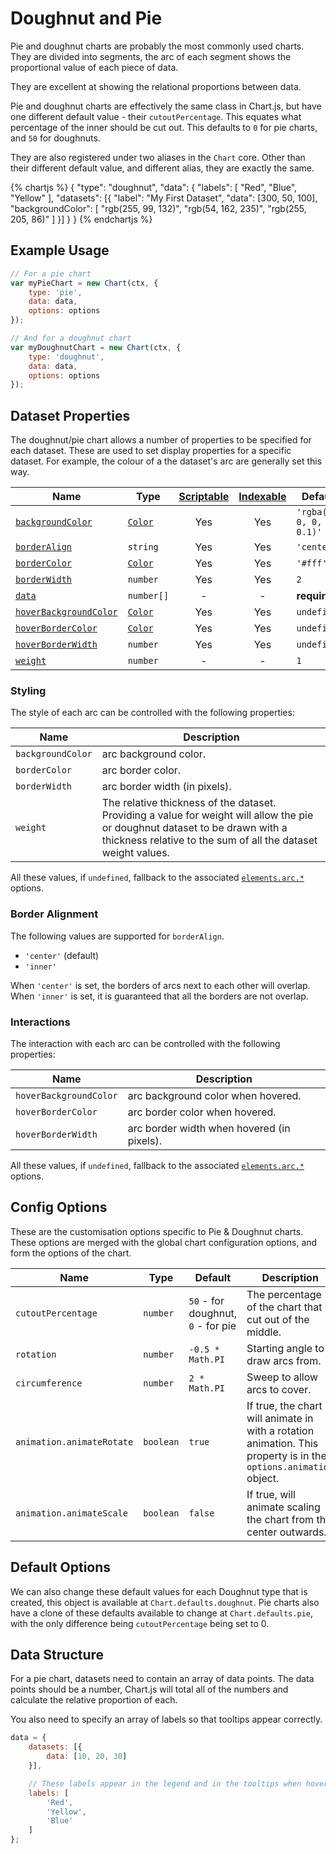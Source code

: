 # Doughnut and Pie
Pie and doughnut charts are probably the most commonly used charts. They are divided into segments, the arc of each segment shows the proportional value of each piece of data.

They are excellent at showing the relational proportions between data.

Pie and doughnut charts are effectively the same class in Chart.js, but have one different default value - their `cutoutPercentage`. This equates what percentage of the inner should be cut out. This defaults to `0` for pie charts, and `50` for doughnuts.

They are also registered under two aliases in the `Chart` core. Other than their different default value, and different alias, they are exactly the same.

{% chartjs %}
{
    "type": "doughnut",
    "data": {
        "labels": [
            "Red",
            "Blue",
            "Yellow"
        ],
        "datasets": [{
            "label": "My First Dataset",
            "data": [300, 50, 100],
            "backgroundColor": [
                "rgb(255, 99, 132)",
                "rgb(54, 162, 235)",
                "rgb(255, 205, 86)"
            ]
        }]
    }
}
{% endchartjs %}

## Example Usage

```javascript
// For a pie chart
var myPieChart = new Chart(ctx, {
    type: 'pie',
    data: data,
    options: options
});
```

```javascript
// And for a doughnut chart
var myDoughnutChart = new Chart(ctx, {
    type: 'doughnut',
    data: data,
    options: options
});
```

## Dataset Properties

The doughnut/pie chart allows a number of properties to be specified for each dataset. These are used to set display properties for a specific dataset. For example, the colour of a the dataset's arc are generally set this way.

| Name | Type | [Scriptable](../general/options.md#scriptable-options) | [Indexable](../general/options.md#indexable-options) | Default
| ---- | ---- | :----: | :----: | ----
| [`backgroundColor`](#styling) | [`Color`](../general/colors.md) | Yes | Yes | `'rgba(0, 0, 0, 0.1)'`
| [`borderAlign`](#border-alignment) | `string` | Yes | Yes | `'center'`
| [`borderColor`](#styling) | [`Color`](../general/colors.md) | Yes | Yes | `'#fff'`
| [`borderWidth`](#styling) | `number` | Yes | Yes | `2`
| [`data`](#data-structure) | `number[]` | - | - | **required**
| [`hoverBackgroundColor`](#interations) | [`Color`](../general/colors.md) | Yes | Yes | `undefined`
| [`hoverBorderColor`](#interactions) | [`Color`](../general/colors.md) | Yes | Yes | `undefined`
| [`hoverBorderWidth`](#interactions) | `number` | Yes | Yes | `undefined`
| [`weight`](#styling) | `number` | - | - | `1`

### Styling

The style of each arc can be controlled with the following properties:

| Name | Description
| ---- | ----
| `backgroundColor` | arc background color.
| `borderColor` | arc border color.
| `borderWidth` | arc border width (in pixels).
| `weight` | The relative thickness of the dataset. Providing a value for weight will allow the pie or doughnut dataset to be drawn with a thickness relative to the sum of all the dataset weight values.

All these values, if `undefined`, fallback to the associated [`elements.arc.*`](../configuration/elements.md#arc-configuration) options.

### Border Alignment

The following values are supported for `borderAlign`.
* `'center'` (default)
* `'inner'`

When `'center'` is set, the borders of arcs next to each other will overlap. When `'inner'` is set, it is guaranteed that all the borders are not overlap.

### Interactions

The interaction with each arc can be controlled with the following properties:

| Name | Description
| ---- | -----------
| `hoverBackgroundColor` | arc background color when hovered.
| `hoverBorderColor` | arc border color when hovered.
| `hoverBorderWidth` | arc border width when hovered (in pixels).

All these values, if `undefined`, fallback to the associated [`elements.arc.*`](../configuration/elements.md#arc-configuration) options.

## Config Options

These are the customisation options specific to Pie & Doughnut charts. These options are merged with the global chart configuration options, and form the options of the chart.

| Name | Type | Default | Description
| ---- | ---- | ------- | -----------
| `cutoutPercentage` | `number` | `50` - for doughnut, `0` - for pie | The percentage of the chart that is cut out of the middle.
| `rotation` | `number` | `-0.5 * Math.PI` | Starting angle to draw arcs from.
| `circumference` | `number` | `2 * Math.PI` | Sweep to allow arcs to cover.
| `animation.animateRotate` | `boolean` | `true` | If true, the chart will animate in with a rotation animation. This property is in the `options.animation` object.
| `animation.animateScale` | `boolean` | `false` | If true, will animate scaling the chart from the center outwards.

## Default Options

We can also change these default values for each Doughnut type that is created, this object is available at `Chart.defaults.doughnut`. Pie charts also have a clone of these defaults available to change at `Chart.defaults.pie`, with the only difference being `cutoutPercentage` being set to 0.

## Data Structure

For a pie chart, datasets need to contain an array of data points. The data points should be a number, Chart.js will total all of the numbers and calculate the relative proportion of each.

You also need to specify an array of labels so that tooltips appear correctly.

```javascript
data = {
    datasets: [{
        data: [10, 20, 30]
    }],

    // These labels appear in the legend and in the tooltips when hovering different arcs
    labels: [
        'Red',
        'Yellow',
        'Blue'
    ]
};
```
